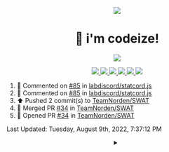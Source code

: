 <p align="center">
    <img src="https://avatars.githubusercontent.com/u/63158950?s=400&u=dd76c829ae30921e131dcbe7c830dc368e2d6e8a&v=4" />
</p>

<h1 align="center">
    👋 i'm codeize!
</h1>

<p align="center">
  <a href="https://skillicons.dev">
    <img src="https://skillicons.dev/icons?i=discord,bots,ts,nodejs,mongodb,react" />
  </a>
</p>

<p align="center">
  <a href="https://discord.com/users/668423998777982997">
    <img src="https://nocache.advaith.workers.dev?url=https://img.shields.io/endpoint?url=https://dev.discordprofiles.me/api/badge/status/668423998777982997?simple=true" />
    <img src="https://nocache.advaith.workers.dev?url=https://img.shields.io/endpoint?url=https://dev.discordprofiles.me/api/badge/vscode/668423998777982997" />
    <img src="https://nocache.advaith.workers.dev?url=https://img.shields.io/endpoint?url=https://dev.discordprofiles.me/api/badge/playing/668423998777982997" />
    <img src="https://nocache.advaith.workers.dev?url=https://img.shields.io/endpoint?url=https://dev.discordprofiles.me/api/badge/spotify/668423998777982997" />
    <img src="https://komarev.com/ghpvc/?username=codeize" />
    <a href="https://discord.gg/ZsJnSxHdgD"><img src="https://invidget.switchblade.xyz/ZsJnSxHdgD" /></a>
  </a>
</p>

<!--RECENT_ACTIVITY:start-->
1. 💬 Commented on [#85](https://github.com/labdiscord/statcord.js/pull/85#issuecomment-1207447962) in [labdiscord/statcord.js](https://github.com/labdiscord/statcord.js)
2. 💬 Commented on [#85](https://github.com/labdiscord/statcord.js/pull/85#issuecomment-1207446134) in [labdiscord/statcord.js](https://github.com/labdiscord/statcord.js)
3. ⬆️ Pushed 2 commit(s) to [TeamNorden/SWAT](https://github.com/TeamNorden/SWAT)
4. 🎉 Merged PR [#34](https://github.com/TeamNorden/SWAT/pull/34) in [TeamNorden/SWAT](https://github.com/TeamNorden/SWAT)
5. 💪 Opened PR [#34](https://github.com/TeamNorden/SWAT/pull/34) in [TeamNorden/SWAT](https://github.com/TeamNorden/SWAT)
<!--RECENT_ACTIVITY:end-->

<!--RECENT_ACTIVITY:last_update-->
Last Updated: Tuesday, August 9th, 2022, 7:37:12 PM
<!--RECENT_ACTIVITY:last_update_end-->

<details align="center">
  <summary></summary>
  <a href="https://spotify-github-profile.vercel.app/api/view?uid=av3h9dhe0rlwk1wi7e5f9mwhg&redirect=true">
    <img alt="spotify github profile" src="https://spotify-github-profile.vercel.app/api/view?uid=av3h9dhe0rlwk1wi7e5f9mwhg&cover_image=true&theme=compact">
  </a>
</details>
